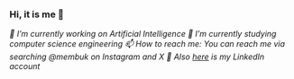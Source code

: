 ### Hi, it is me 👋
*🔭 I’m currently working on Artificial Intelligence*
*🌱 I’m currently studying computer science engineering*
*📫 How to reach me: You can reach me via searching @membuk on Instagram and X*
*💬 Also [here](https://www.linkedin.com/in/mehmet-keke%C3%A7/?locale=en_US) is my LinkedIn account*

<!--
**membuk/membuk** is a ✨ _special_ ✨ repository because its `README.md` (this file) appears on your GitHub profile.

Here are some ideas to get you started:

- 🔭 I’m currently working on ...
- 🌱 I’m currently learning ...
- 👯 I’m looking to collaborate on ...
- 🤔 I’m looking for help with ...
- 💬 Ask me about ...
- 📫 How to reach me: ...
- 😄 Pronouns: ...
- ⚡ Fun fact: ...
-->

